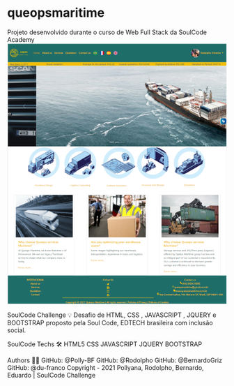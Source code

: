 # queopsmaritime
Projeto desenvolvido durante o curso de Web Full Stack da SoulCode Academy
![plot](./imagens/Screenshot_59.png)

SoulCode Challenge 💡
Desafio de HTML, CSS , JAVASCRIPT , JQUERY  e BOOTSTRAP proposto pela Soul Code, EDTECH brasileira com inclusão social.

SoulCode
Techs 🛠
HTML5
CSS
JAVASCRIPT
JQUERY
BOOTSTRAP

Authors 👨‍💻
GitHub: @Polly-BF
GitHub: @Rodolpho
GitHub: @BernardoGriz
GitHub: @du-franco
Copyright - 2021 Pollyana, Rodolpho, Bernardo, Eduardo | SoulCode Challenge
